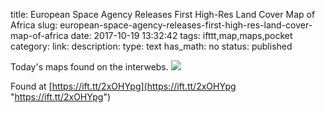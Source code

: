 title: European Space Agency Releases First High-Res Land Cover Map of Africa
slug: european-space-agency-releases-first-high-res-land-cover-map-of-africa
date: 2017-10-19 13:32:42
tags: ifttt,map,maps,pocket
category: 
link: 
description: 
type: text
has_math: no
status: published

Today's maps found on the interwebs. ![](https://ift.tt/2zB7y3s)  
  

  
  

Found at [https://ift.tt/2xOHYpg](https://ift.tt/2xOHYpg "https://ift.tt/2xOHYpg")



